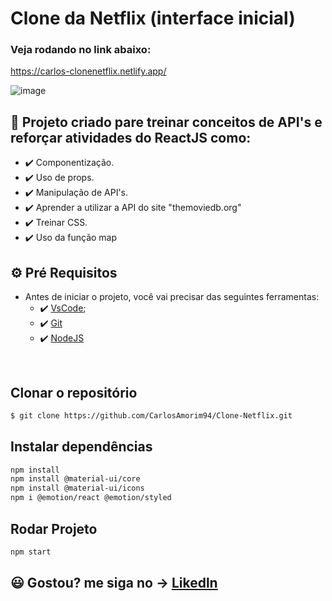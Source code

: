 # Clone da Netflix (interface inicial)

### Veja rodando no link abaixo:
https://carlos-clonenetflix.netlify.app/

 ![image](https://user-images.githubusercontent.com/83739628/147168370-4d5181f1-a851-43ad-89a2-818985289792.png)


## 🚀 Projeto criado pare treinar conceitos de API's e reforçar atividades do ReactJS como:

- ✔️ Componentização.
- ✔️ Uso de props.
- ✔️ Manipulação de API's.
- ✔️ Aprender a utilizar a API do site "themoviedb.org"
- ✔️ Treinar CSS.
- ✔️ Uso da função map


## ⚙ Pré Requisitos

- Antes de iniciar o projeto, você vai precisar das seguintes ferramentas: 
    - ✔️ [VsCode](https://code.visualstudio.com/download);
    - ✔️ [Git](https://git-scm.com/)
    - ✔️ [NodeJS](https://nodejs.org/en/download/)

<br>

## Clonar o repositório
```bash
$ git clone https://github.com/CarlosAmorim94/Clone-Netflix.git
```

## Instalar dependências
```bash
npm install
npm install @material-ui/core
npm install @material-ui/icons
npm i @emotion/react @emotion/styled
```

## Rodar Projeto
```bash
npm start
```

## 😃 Gostou? me siga no -> [Likedln](https://www.linkedin.com/in/CarlosAmorim94/)
